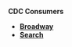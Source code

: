 
<strong>CDC Consumers<strong>

<ul>
<li><a href=broadway/01_broadway_as_cdc_consumer.md>Broadway</a></li>
<li><a href="search/README.md">Search</a></li>
</ul> 


